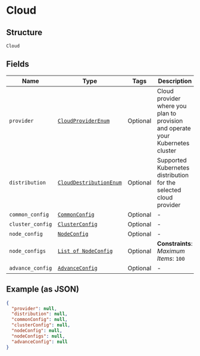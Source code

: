
# Cloud

## Structure

`Cloud`

## Fields

| Name | Type | Tags | Description |
|  --- | --- | --- | --- |
| `provider` | [`CloudProviderEnum`](../../doc/models/cloud-provider-enum.md) | Optional | Cloud provider where you plan to provision and operate your Kubernetes cluster |
| `distribution` | [`CloudDestributionEnum`](../../doc/models/cloud-destribution-enum.md) | Optional | Supported Kubernetes distribution for the selected cloud provider |
| `common_config` | [`CommonConfig`](../../doc/models/common-config.md) | Optional | - |
| `cluster_config` | [`ClusterConfig`](../../doc/models/cluster-config.md) | Optional | - |
| `node_config` | [`NodeConfig`](../../doc/models/node-config.md) | Optional | - |
| `node_configs` | [`List of NodeConfig`](../../doc/models/node-config.md) | Optional | **Constraints**: *Maximum Items*: `100` |
| `advance_config` | [`AdvanceConfig`](../../doc/models/advance-config.md) | Optional | - |

## Example (as JSON)

```json
{
  "provider": null,
  "distribution": null,
  "commonConfig": null,
  "clusterConfig": null,
  "nodeConfig": null,
  "nodeConfigs": null,
  "advanceConfig": null
}
```

